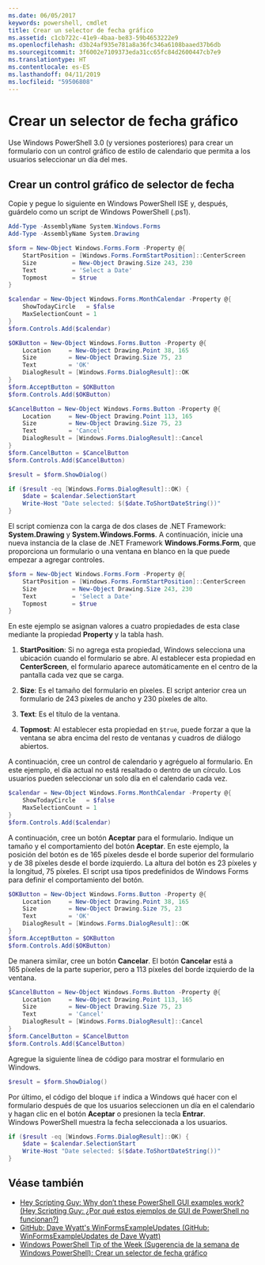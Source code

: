 ```yaml
---
ms.date: 06/05/2017
keywords: powershell, cmdlet
title: Crear un selector de fecha gráfico
ms.assetid: c1cb722c-41e9-4baa-be83-59b4653222e9
ms.openlocfilehash: d3b24af935e781a8a36fc346a6108baaed37b6db
ms.sourcegitcommit: 3f6002e7109373eda31cc65fc84d2600447cb7e9
ms.translationtype: HT
ms.contentlocale: es-ES
ms.lasthandoff: 04/11/2019
ms.locfileid: "59506808"
---
```

# <a name="creating-a-graphical-date-picker"></a>Crear un selector de fecha gráfico

Use Windows PowerShell 3.0 (y versiones posteriores) para crear un formulario con un control gráfico de estilo de calendario que permita a los usuarios seleccionar un día del mes.

## <a name="create-a-graphical-date-picker-control"></a>Crear un control gráfico de selector de fecha

Copie y pegue lo siguiente en Windows PowerShell ISE y, después, guárdelo como un script de Windows PowerShell (.ps1).

```powershell
Add-Type -AssemblyName System.Windows.Forms
Add-Type -AssemblyName System.Drawing

$form = New-Object Windows.Forms.Form -Property @{
    StartPosition = [Windows.Forms.FormStartPosition]::CenterScreen
    Size          = New-Object Drawing.Size 243, 230
    Text          = 'Select a Date'
    Topmost       = $true
}

$calendar = New-Object Windows.Forms.MonthCalendar -Property @{
    ShowTodayCircle   = $false
    MaxSelectionCount = 1
}
$form.Controls.Add($calendar)

$OKButton = New-Object Windows.Forms.Button -Property @{
    Location     = New-Object Drawing.Point 38, 165
    Size         = New-Object Drawing.Size 75, 23
    Text         = 'OK'
    DialogResult = [Windows.Forms.DialogResult]::OK
}
$form.AcceptButton = $OKButton
$form.Controls.Add($OKButton)

$CancelButton = New-Object Windows.Forms.Button -Property @{
    Location     = New-Object Drawing.Point 113, 165
    Size         = New-Object Drawing.Size 75, 23
    Text         = 'Cancel'
    DialogResult = [Windows.Forms.DialogResult]::Cancel
}
$form.CancelButton = $CancelButton
$form.Controls.Add($CancelButton)

$result = $form.ShowDialog()

if ($result -eq [Windows.Forms.DialogResult]::OK) {
    $date = $calendar.SelectionStart
    Write-Host "Date selected: $($date.ToShortDateString())"
}
```

El script comienza con la carga de dos clases de .NET Framework: **System.Drawing** y **System.Windows.Forms**.
A continuación, inicie una nueva instancia de la clase de .NET Framework **Windows.Forms.Form**, que proporciona un formulario o una ventana en blanco en la que puede empezar a agregar controles.

```powershell
$form = New-Object Windows.Forms.Form -Property @{
    StartPosition = [Windows.Forms.FormStartPosition]::CenterScreen
    Size          = New-Object Drawing.Size 243, 230
    Text          = 'Select a Date'
    Topmost       = $true
}
```

En este ejemplo se asignan valores a cuatro propiedades de esta clase mediante la propiedad **Property** y la tabla hash.

1. **StartPosition**: Si no agrega esta propiedad, Windows selecciona una ubicación cuando el formulario se abre.
   Al establecer esta propiedad en **CenterScreen**, el formulario aparece automáticamente en el centro de la pantalla cada vez que se carga.

2. **Size**: Es el tamaño del formulario en píxeles.
   El script anterior crea un formulario de 243 píxeles de ancho y 230 píxeles de alto.

3. **Text**: Es el título de la ventana.

4. **Topmost**: Al establecer esta propiedad en `$true`, puede forzar a que la ventana se abra encima del resto de ventanas y cuadros de diálogo abiertos.

A continuación, cree un control de calendario y agréguelo al formulario.
En este ejemplo, el día actual no está resaltado o dentro de un círculo.
Los usuarios pueden seleccionar un solo día en el calendario cada vez.

```powershell
$calendar = New-Object Windows.Forms.MonthCalendar -Property @{
    ShowTodayCircle   = $false
    MaxSelectionCount = 1
}
$form.Controls.Add($calendar)
```

A continuación, cree un botón **Aceptar** para el formulario.
Indique un tamaño y el comportamiento del botón **Aceptar**.
En este ejemplo, la posición del botón es de 165 píxeles desde el borde superior del formulario y de 38 píxeles desde el borde izquierdo.
La altura del botón es 23 píxeles y la longitud, 75 píxeles.
El script usa tipos predefinidos de Windows Forms para definir el comportamiento del botón.

```powershell
$OKButton = New-Object Windows.Forms.Button -Property @{
    Location     = New-Object Drawing.Point 38, 165
    Size         = New-Object Drawing.Size 75, 23
    Text         = 'OK'
    DialogResult = [Windows.Forms.DialogResult]::OK
}
$form.AcceptButton = $OKButton
$form.Controls.Add($OKButton)
```

De manera similar, cree un botón **Cancelar**.
El botón **Cancelar** está a 165 píxeles de la parte superior, pero a 113 píxeles del borde izquierdo de la ventana.

```powershell
$CancelButton = New-Object Windows.Forms.Button -Property @{
    Location     = New-Object Drawing.Point 113, 165
    Size         = New-Object Drawing.Size 75, 23
    Text         = 'Cancel'
    DialogResult = [Windows.Forms.DialogResult]::Cancel
}
$form.CancelButton = $CancelButton
$form.Controls.Add($CancelButton)
```

Agregue la siguiente línea de código para mostrar el formulario en Windows.

```powershell
$result = $form.ShowDialog()
```

Por último, el código del bloque `if` indica a Windows qué hacer con el formulario después de que los usuarios seleccionen un día en el calendario y hagan clic en el botón **Aceptar** o presionen la tecla **Entrar**.
Windows PowerShell muestra la fecha seleccionada a los usuarios.

```powershell
if ($result -eq [Windows.Forms.DialogResult]::OK) {
    $date = $calendar.SelectionStart
    Write-Host "Date selected: $($date.ToShortDateString())"
}
```

## <a name="see-also"></a>Véase también

- [Hey Scripting Guy:  Why don’t these PowerShell GUI examples work? (Hey Scripting Guy: ¿Por qué estos ejemplos de GUI de PowerShell no funcionan?)](https://go.microsoft.com/fwlink/?LinkId=506644)
- [GitHub: Dave Wyatt's WinFormsExampleUpdates (GitHub: WinFormsExampleUpdates de Dave Wyatt)](https://github.com/dlwyatt/WinFormsExampleUpdates)
- [Windows PowerShell Tip of the Week (Sugerencia de la semana de Windows PowerShell):  Crear un selector de fecha gráfico](https://technet.microsoft.com/library/ff730942.aspx)